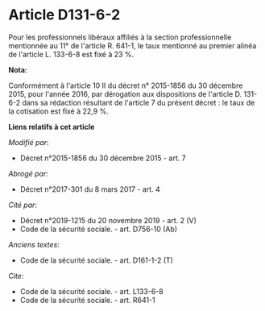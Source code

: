# Article D131-6-2

Pour les professionnels libéraux affiliés à la section professionnelle mentionnée au 11° de l'article R. 641-1, le taux
mentionné au premier alinéa de l'article L. 133-6-8 est fixé à 23 %.

**Nota:**

Conformément à l'article 10 II du décret n° 2015-1856 du 30 décembre 2015, pour l'année 2016, par dérogation aux dispositions
de l'article D. 131-6-2 dans sa rédaction résultant de l'article 7 du présent décret : le taux de la cotisation est fixé à
22,9 %.

**Liens relatifs à cet article**

_Modifié par_:

  - Décret n°2015-1856 du 30 décembre 2015 - art. 7

_Abrogé par_:

  - Décret n°2017-301 du 8 mars 2017 - art. 4

_Cité par_:

  - Décret n°2019-1215 du 20 novembre 2019 - art. 2 (V)
  - Code de la sécurité sociale. - art. D756-10 (Ab)

_Anciens textes_:

  - Code de la sécurité sociale. - art. D161-1-2 (T)

_Cite_:

  - Code de la sécurité sociale. - art. L133-6-8
  - Code de la sécurité sociale. - art. R641-1

